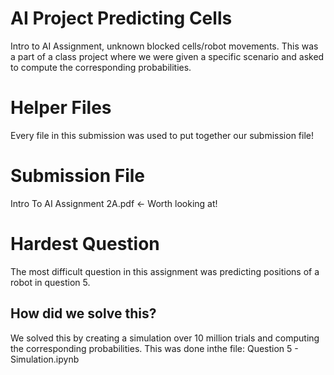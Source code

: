 # AI Project Predicting Cells
Intro to AI Assignment, unknown blocked cells/robot movements. This was a part of a class project where we were given a specific scenario and asked to compute the corresponding probabilities.

# Helper Files
Every file in this submission was used to put together our submission file!

# Submission File
Intro To AI Assignment 2A.pdf <- Worth looking at!

# Hardest Question
The most difficult question in this assignment was predicting positions of a robot in question 5.

## How did we solve this?
We solved this by creating a simulation over 10 million trials and computing the corresponding probabilities. This was done inthe file: Question 5 - Simulation.ipynb 
